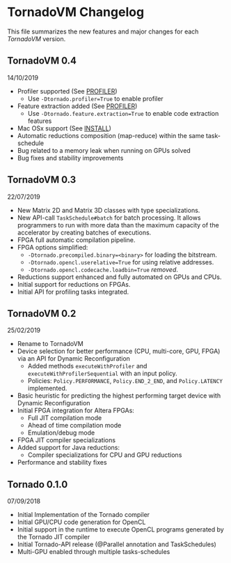 # TornadoVM Changelog
This file summarizes the new features and major changes for each *TornadoVM* version. 

## TornadoVM 0.4
14/10/2019

  * Profiler supported (See [PROFILER](assembly/src/docs/9_PROFILER.md))
    * Use `-Dtornado.profiler=True` to enable profiler
  * Feature extraction added (See [PROFILER](assembly/src/docs/9_PROFILER.md))
    * Use `-Dtornado.feature.extraction=True` to enable code extraction features
  * Mac OSx support (See [INSTALL](INSTALL.md))
  * Automatic reductions composition (map-reduce) within the same task-schedule
  * Bug related to a memory leak when running on GPUs solved
  * Bug fixes and stability improvements


## TornadoVM 0.3
22/07/2019

  * New Matrix 2D and Matrix 3D classes with type specializations. 
  * New API-call `TaskSchedule#batch` for batch processing. It allows programmers to run with more data than the maximum capacity of the accelerator by creating batches of executions. 
  * FPGA full automatic compilation pipeline. 
  * FPGA options simplified:
      * `-Dtornado.precompiled.binary=<binary>` for loading the bitstream.
      * `-Dtornado.opencl.userelative=True` for using relative addresses.
      * `-Dtornado.opencl.codecache.loadbin=True` *removed*. 
  * Reductions support enhanced and fully automated on GPUs and CPUs.  
  * Initial support for reductions on FPGAs. 
  * Initial API for profiling tasks integrated.

## TornadoVM 0.2 
25/02/2019
  * Rename to TornadoVM
  * Device selection for better performance (CPU, multi-core, GPU, FPGA) via an API for Dynamic Reconfiguration
      * Added methods `executeWithProfiler` and `executeWithProfilerSequential` with an input policy. 
      * Policies: `Policy.PERFORMANCE`, `Policy.END_2_END`, and `Policy.LATENCY` implemented. 
  * Basic heuristic for predicting the highest performing target device with Dynamic Reconfiguration
  * Initial FPGA integration for Altera FPGAs:
    * Full JIT compilation mode
    * Ahead of time compilation mode
    * Emulation/debug mode 
  * FPGA JIT compiler specializations
  * Added support for Java reductions:
    * Compiler specializations for CPU and GPU reductions
  * Performance and stability fixes

## Tornado 0.1.0 
07/09/2018

  * Initial Implementation of the Tornado compiler
  * Initial GPU/CPU code generation for OpenCL
  * Initial support in the runtime to execute OpenCL programs generated by the Tornado JIT compiler
  * Initial Tornado-API release (@Parallel annotation and TaskSchedules)
  * Multi-GPU enabled through multiple tasks-schedules

